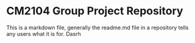 # CM2104 Group Project Repository
This is a markdown file, generally the readme.md file in a repository tells any users what it is for.
Dasrh
